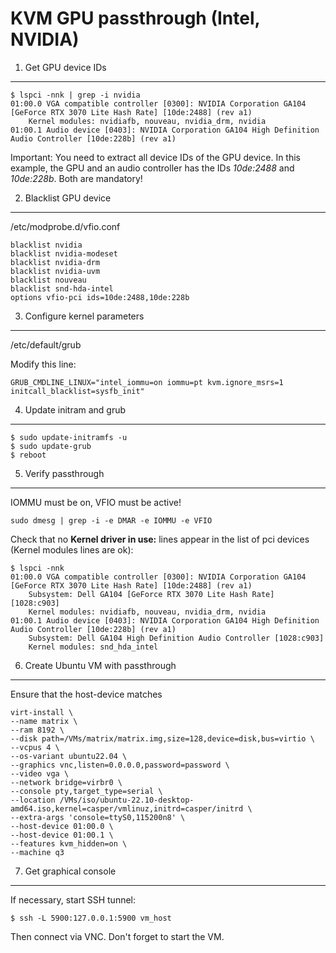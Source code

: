 # KVM GPU passthrough (Intel, NVIDIA)

1. Get GPU device IDs
---

```
$ lspci -nnk | grep -i nvidia
01:00.0 VGA compatible controller [0300]: NVIDIA Corporation GA104 [GeForce RTX 3070 Lite Hash Rate] [10de:2488] (rev a1)
	Kernel modules: nvidiafb, nouveau, nvidia_drm, nvidia
01:00.1 Audio device [0403]: NVIDIA Corporation GA104 High Definition Audio Controller [10de:228b] (rev a1)
```

Important: You need to extract all device IDs of the GPU device. In this example, the GPU and an audio controller has the IDs _10de:2488_ and _10de:228b_. Both are mandatory!

2. Blacklist GPU device
---

/etc/modprobe.d/vfio.conf

```
blacklist nvidia
blacklist nvidia-modeset
blacklist nvidia-drm
blacklist nvidia-uvm
blacklist nouveau
blacklist snd-hda-intel
options vfio-pci ids=10de:2488,10de:228b
```

3. Configure kernel parameters
---

/etc/default/grub

Modify this line:

```
GRUB_CMDLINE_LINUX="intel_iommu=on iommu=pt kvm.ignore_msrs=1 initcall_blacklist=sysfb_init"
```

4. Update initram and grub
---

```
$ sudo update-initramfs -u
$ sudo update-grub
$ reboot
```

5. Verify passthrough
---

IOMMU must be on, VFIO must be active!

```
sudo dmesg | grep -i -e DMAR -e IOMMU -e VFIO
```

Check that no __Kernel driver in use:__ lines appear in the list of pci devices (Kernel modules lines are ok):

```
$ lspci -nnk
01:00.0 VGA compatible controller [0300]: NVIDIA Corporation GA104 [GeForce RTX 3070 Lite Hash Rate] [10de:2488] (rev a1)
	Subsystem: Dell GA104 [GeForce RTX 3070 Lite Hash Rate] [1028:c903]
	Kernel modules: nvidiafb, nouveau, nvidia_drm, nvidia
01:00.1 Audio device [0403]: NVIDIA Corporation GA104 High Definition Audio Controller [10de:228b] (rev a1)
	Subsystem: Dell GA104 High Definition Audio Controller [1028:c903]
	Kernel modules: snd_hda_intel
```

6. Create Ubuntu VM with passthrough
---

Ensure that the host-device matches 

```
virt-install \
--name matrix \
--ram 8192 \
--disk path=/VMs/matrix/matrix.img,size=128,device=disk,bus=virtio \
--vcpus 4 \
--os-variant ubuntu22.04 \
--graphics vnc,listen=0.0.0.0,password=password \
--video vga \
--network bridge=virbr0 \
--console pty,target_type=serial \
--location /VMs/iso/ubuntu-22.10-desktop-amd64.iso,kernel=casper/vmlinuz,initrd=casper/initrd \
--extra-args 'console=ttyS0,115200n8' \
--host-device 01:00.0 \
--host-device 01:00.1 \
--features kvm_hidden=on \
--machine q3
```

7. Get graphical console
---

If necessary, start SSH tunnel:

```
$ ssh -L 5900:127.0.0.1:5900 vm_host
```

Then connect via VNC. Don't forget to start the VM.
